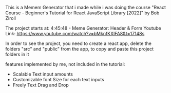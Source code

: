 This is a Memem Generator that i made while i was doing the course "React Course - Beginner's Tutorial for React JavaScript Library [2022]" by Bob Ziroll

The project starts at: 4:45:48 - Meme Generator: Header & Form
Youtube Link: https://www.youtube.com/watch?v=bMknfKXIFA8&t=17148s

In order to see the project, you need to create a react app, delete the folders "src" and "public" from the app, to copy and paste this project folders in it

features implemented by me, not included in the tutorial:

-  Scalable Text input amounts
-  Customizable font Size for each text inputs
-  Freely Text Drag and Drop 